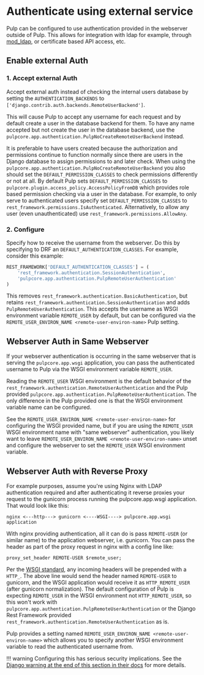 # Authenticate using external service

Pulp can be configured to use authentication provided in the webserver outside of Pulp. This allows
for integration with ldap for example, through [mod_ldap](https://httpd.apache.org/docs/2.4/mod/mod_ldap.html), or certificate based API access, etc.

## Enable external Auth

### 1. Accept external Auth

Accept external auth instead of checking the internal users database by setting the
`AUTHENTICATION_BACKENDS` to `['django.contrib.auth.backends.RemoteUserBackend']`.

This will cause Pulp to accept any username for each request and by default create a user in the database
backend for them. To have any name accepted but not create the user in the database backend, use the
`pulpcore.app.authentication.PulpNoCreateRemoteUserBackend` instead.

It is preferable to have users created because the authorization and permissions continue to
function normally since there are users in the Django database to assign permissions to and later
check. When using the `pulpcore.app.authentication.PulpNoCreateRemoteUserBackend` you also should
set the `DEFAULT_PERMISSION_CLASSES` to check permissions differently or not at all. By default
Pulp sets `DEFAULT_PERMISSION_CLASSES` to `pulpcore.plugin.access_policy.AccessPolicyFromDB`
which provides role based permission checking via a user in the database. For example, to only serve
to authenticated users specify set `DEFAULT_PERMISSION_CLASSES` to
`rest_framework.permissions.IsAuthenticated`. Alternatively, to allow any user (even
unauthenticated) use `rest_framework.permissions.AllowAny`.

### 2. Configure 

Specify how to receive the username from the webserver. Do this by specifying to DRF an
`DEFAULT_AUTHENTICATION_CLASSES`. For example, consider this example:

 ```python
 REST_FRAMEWORK['DEFAULT_AUTHENTICATION_CLASSES'] = (
     'rest_framework.authentication.SessionAuthentication',
     'pulpcore.app.authentication.PulpRemoteUserAuthentication'
 )
 ```

This removes `rest_framework.authentication.BasicAuthentication`, but retains
`rest_framework.authentication.SessionAuthentication` and adds
`PulpRemoteUserAuthentication`. This accepts the username as WSGI environment variable
`REMOTE_USER` by default, but can be configured via the
`REMOTE_USER_ENVIRON_NAME <remote-user-environ-name>` Pulp setting.



## Webserver Auth in Same Webserver

If your webserver authentication is occurring in the same webserver that is serving the
`pulpcore.app.wsgi` application, you can pass the authenticated username to Pulp via the WSGI
environment variable `REMOTE_USER`.

Reading the `REMOTE_USER` WSGI environment is the default behavior of the
`rest_framework.authentication.RemoteUserAuthentication` and the Pulp provided
`pulpcore.app.authentication.PulpRemoteUserAuthentication`. The only difference in the Pulp
provided one is that the WSGI environment variable name can be configured.

See the `REMOTE_USER_ENVIRON_NAME <remote-user-environ-name>` for configuring the WSGI provided
name, but if you are using the `REMOTE_USER` WSGI environment name with "same webserver"
authentication, you likely want to leave `REMOTE_USER_ENVIRON_NAME <remote-user-environ-name>`
unset and configure the webserver to set the `REMOTE_USER` WSGI environment variable.



## Webserver Auth with Reverse Proxy

For example purposes, assume you're using Nginx with LDAP authentication required and after
authenticating it reverse proxies your request to the gunicorn process running the pulpcore.app.wsgi
application. That would look like this:

```
nginx <---http---> gunicorn <----WSGI----> pulpcore.app.wsgi application
```

With nginx providing authentication, all it can do is pass `REMOTE-USER` (or similar name) to the
application webserver, i.e. gunicorn. You can pass the header as part of the proxy request in nginx
with a config line like:

```
proxy_set_header REMOTE-USER $remote_user;
```

Per the [WSGI standard](https://www.python.org/dev/peps/pep-0333/#environ-variables),
any incoming headers will be prepended with a `HTTP_`. The above line would send
the header named `REMOTE-USER` to gunicorn, and the WSGI application would receive
it as `HTTP_REMOTE_USER` (after gunicorn normalization). The default configuration
of Pulp is expecting `REMOTE_USER` in the WSGI environment not `HTTP_REMOTE_USER`,
so this won't work with `pulpcore.app.authentication.PulpRemoteUserAuthentication`
or the Django Rest Framework provided `rest_framework.authentication.RemoteUserAuthentication` as is.

Pulp provides a setting named `REMOTE_USER_ENVIRON_NAME <remote-user-environ-name>` which allows
you to specify another WSGI environment variable to read the authenticated username from.

!!! warning
    Configuring this has serious security implications. See the [Django warning at the end of this
    section in their docs](https://docs.djangoproject.com/en/4.2/howto/auth-remote-user/#configuration) for more details.

